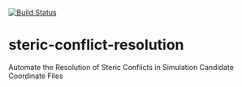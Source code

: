 [![Build Status](https://travis-ci.org/tylerjereddy/steric-conflict-resolution.svg?branch=master)](https://travis-ci.org/tylerjereddy/steric-conflict-resolution)
# steric-conflict-resolution
Automate the Resolution of Steric Conflicts in Simulation Candidate Coordinate Files
